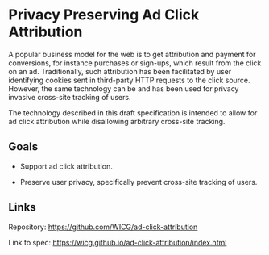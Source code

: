 # Privacy Preserving Ad Click Attribution

A popular business model for the web is to get attribution and payment for conversions, for instance purchases or sign-ups, which result from the click on an ad. Traditionally, such attribution has been facilitated by user identifying cookies sent in third-party HTTP requests to the click source. However, the same technology can be and has been used for privacy invasive cross-site tracking of users.

The technology described in this draft specification is intended to allow for ad click attribution while disallowing arbitrary cross-site tracking.

## Goals

* Support ad click attribution.

* Preserve user privacy, specifically prevent cross-site tracking of users.

## Links

Repository: https://github.com/WICG/ad-click-attribution

Link to spec: https://wicg.github.io/ad-click-attribution/index.html
